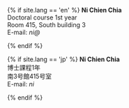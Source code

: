 {% if site.lang == 'en' %}
**Ni Chien Chia**<br>
Doctoral course 1st year<br>
Room 415, South building 3<br>
E-mail: *ni@*<br>

{% endif %}

{% if site.lang == 'jp' %}
**Ni Chien Chia**<br>
博士課程1年<br>
南3号館415号室<br>
E-mail: *ni*<br>

{% endif %}
